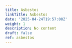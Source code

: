 ```yaml
---
title: Asbestos
linkTitle: Asbestos
date: '2025-04-24T19:57:00Z'
weight: 1
description: No content
draft: false
ref: asbestos
---
```


